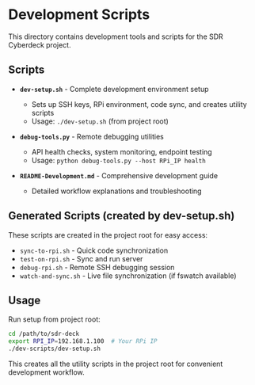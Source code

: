 # Development Scripts

This directory contains development tools and scripts for the SDR Cyberdeck project.

## Scripts

- **`dev-setup.sh`** - Complete development environment setup
  - Sets up SSH keys, RPi environment, code sync, and creates utility scripts
  - Usage: `./dev-setup.sh` (from project root)

- **`debug-tools.py`** - Remote debugging utilities
  - API health checks, system monitoring, endpoint testing
  - Usage: `python debug-tools.py --host RPi_IP health`

- **`README-Development.md`** - Comprehensive development guide
  - Detailed workflow explanations and troubleshooting

## Generated Scripts (created by dev-setup.sh)

These scripts are created in the project root for easy access:

- `sync-to-rpi.sh` - Quick code synchronization
- `test-on-rpi.sh` - Sync and run server
- `debug-rpi.sh` - Remote SSH debugging session  
- `watch-and-sync.sh` - Live file synchronization (if fswatch available)

## Usage

Run setup from project root:
```bash
cd /path/to/sdr-deck
export RPI_IP=192.168.1.100  # Your RPi IP
./dev-scripts/dev-setup.sh
```

This creates all the utility scripts in the project root for convenient development workflow.